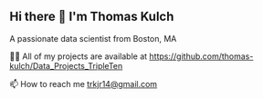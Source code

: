 ## Hi there 👋 I'm Thomas Kulch

A passionate data scientist from Boston, MA


👨‍💻 All of my projects are available at https://github.com/thomas-kulch/Data_Projects_TripleTen

📫 How to reach me trkjr14@gmail.com

<!--
**Thomas-Kulch/Thomas-Kulch** is a ✨ _special_ ✨ repository because its `README.md` (this file) appears on your GitHub profile.

Here are some ideas to get you started:

- 🔭 I’m currently working on ...
- 🌱 I’m currently learning ...
- 👯 I’m looking to collaborate on ...
- 🤔 I’m looking for help with ...
- 💬 Ask me about ...
- 📫 How to reach me: ...
- 😄 Pronouns: ...
- ⚡ Fun fact: ...
-->
